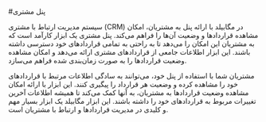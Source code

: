#پنل مشتری

سیستم مدیریت ارتباط با مشتری (CRM) در مگابیلد با ارائه پنل به مشتریان، امکان مشاهده قراردادها و وضعیت آن‌ها را فراهم می‌کند. پنل مشتری یک ابزار کارآمد است که به مشتریان این امکان را می‌دهد تا به راحتی به تمامی قراردادهای خود دسترسی داشته باشند. این ابزار اطلاعات جامعی از قراردادهای مشتری ارائه می‌دهد و امکان مشاهده وضعیت قراردادها را به صورت زمان‌بندی شده فراهم می‌سازد.

مشتریان شما با استفاده از پنل خود، می‌توانند به سادگی اطلاعات مرتبط با قراردادهای خود را مشاهده کرده و وضعیت هر قرارداد را پیگیری کنند. این ابزار با ارائه امکان مشاهده وضعیت قراردادها به مشتریان، به آنها کمک می‌کند تا همیشه اطلاعات آخرین تغییرات مربوط به قراردادهای خود را داشته باشند. این ابزار مگابیلد یک ابزار بسیار مهم و کلیدی در مدیریت قراردادها و ارتباط با مشتریان است.